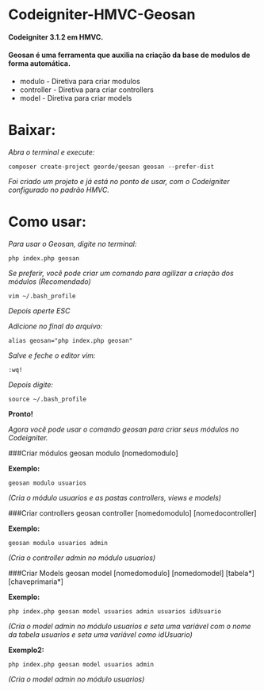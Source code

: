 # Codeigniter-HMVC-Geosan
#### Codeigniter 3.1.2 em HMVC.
#### Geosan é uma ferramenta que auxilia na criação da base de modulos de forma automática.

 - modulo - Diretiva para criar modulos
 - controller -	Diretiva para criar controllers
 - model - Diretiva para criar models 

# Baixar:  

*Abra o terminal e execute:*     
    
    composer create-project georde/geosan geosan --prefer-dist
  
  *Foi criado um projeto e já está no ponto de usar, com o Codeigniter configurado no padrão HMVC.*
  
# Como usar:

*Para usar o Geosan, digite no terminal:*

    php index.php geosan

*Se preferir, você pode criar um comando para agilizar a criação dos módulos (Recomendado)*

    vim ~/.bash_profile
  *Depois aperte ESC*
  
*Adicione no final do arquivo:*

    alias geosan="php index.php geosan"

*Salve e feche o editor vim:*

    :wq!
  
*Depois digite:*

    source ~/.bash_profile

**Pronto!**

  *Agora você pode usar o comando geosan para criar seus módulos no Codeigniter.*


###Criar módulos
   geosan modulo [nomedomodulo]
    
**Exemplo:**

    geosan modulo usuarios 
    
  *(Cria o módulo usuarios e as pastas controllers, views e models)*

###Criar controllers
    geosan controller [nomedomodulo] [nomedocontroller]
    
  **Exemplo:**
  
    geosan modulo usuarios admin 
  *(Cria o controller admin no módulo usuarios)*
  
###Criar Models
    geosan model [nomedomodulo] [nomedomodel] [tabela*] [chaveprimaria*]
    
  **Exemplo:**
 
    php index.php geosan model usuarios admin usuarios idUsuario 
  *(Cria o model admin no módulo usuarios e seta uma variável com o nome da tabela usuarios e seta uma variável como idUsuario)*
  
  **Exemplo2:**
 
    php index.php geosan model usuarios admin 
  *(Cria o model admin no módulo usuarios)*
